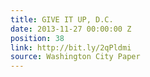```yaml
---
title: GIVE IT UP, D.C.
date: 2013-11-27 00:00:00 Z
position: 38
link: http://bit.ly/2qPldmi
source: Washington City Paper
---
```


